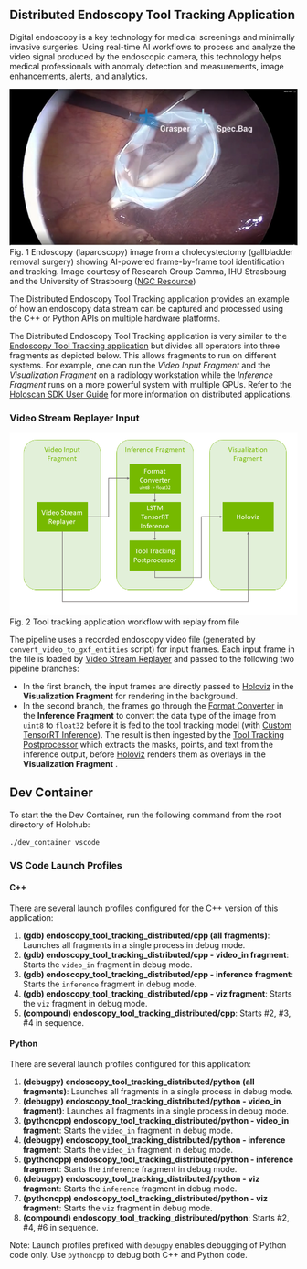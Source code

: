 ## Distributed Endoscopy Tool Tracking Application

Digital endoscopy is a key technology for medical screenings and minimally invasive surgeries. Using real-time AI workflows to process and analyze the video signal produced by the endoscopic camera, this technology helps medical professionals with anomaly detection and measurements, image enhancements, alerts, and analytics.


![](docs/app_endoscopy.png)<br>
Fig. 1 Endoscopy (laparoscopy) image from a cholecystectomy (gallbladder removal surgery) showing AI-powered frame-by-frame tool identification and tracking. Image courtesy of Research Group Camma, IHU Strasbourg and the University of Strasbourg ([NGC Resource](https://catalog.ngc.nvidia.com/orgs/nvidia/teams/clara-holoscan/resources/holoscan_endoscopy_sample_data))



The Distributed Endoscopy Tool Tracking application provides an example of how an endoscopy data stream can be captured and processed using the C++ or Python APIs on multiple hardware platforms.

The Distributed Endoscopy Tool Tracking application is very similar to the [Endoscopy Tool Tracking application](../endoscopy_tool_tracking/) but divides all operators into three fragments as depicted below. 
This allows fragments to run on different systems. For example, one can run the *Video Input Fragment* and the *Visualization Fragment* on a radiology workstation while the *Inference Fragment* runs on a more powerful system with multiple GPUs. Refer to the [Holoscan SDK User Guide](https://docs.nvidia.com/holoscan/sdk-user-guide/holoscan_core.html) for more information on distributed applications.

### Video Stream Replayer Input
![](docs/workflow_tool_tracking_replayer.png)<br>
Fig. 2 Tool tracking application workflow with replay from file


The pipeline uses a recorded endoscopy video file (generated by `convert_video_to_gxf_entities` script) for input frames. Each input frame in the file is loaded by [Video Stream Replayer](https://docs.nvidia.com/clara-holoscan/sdk-user-guide/holoscan_operators_extensions.html#operators) and passed to the following two pipeline branches:
- In the first branch, the input frames are directly passed to [Holoviz](https://docs.nvidia.com/clara-holoscan/sdk-user-guide/holoscan_operators_extensions.html#operators) in the **Visualization Fragment** for rendering in the background.
- In the second branch, the frames go through the [Format Converter](https://docs.nvidia.com/clara-holoscan/sdk-user-guide/holoscan_operators_extensions.html#operators) in the **Inference Fragment** to convert the data type of the image from `uint8` to `float32` before it is fed to the tool tracking model (with [Custom TensorRT Inference](https://docs.nvidia.com/clara-holoscan/sdk-user-guide/holoscan_operators_extensions.html#operators)). The result is then ingested by the [Tool Tracking Postprocessor](https://docs.nvidia.com/clara-holoscan/sdk-user-guide/holoscan_operators_extensions.html#operators) which extracts the masks, points, and text from the inference output, before [Holoviz](https://docs.nvidia.com/clara-holoscan/sdk-user-guide/holoscan_operators_extensions.html#operators) renders them as overlays in the **Visualization Fragment** .


## Dev Container

To start the the Dev Container, run the following command from the root directory of Holohub:

```bash
./dev_container vscode
```

### VS Code Launch Profiles

#### C++

There are several launch profiles configured for the C++ version of this application:

1. **(gdb) endoscopy_tool_tracking_distributed/cpp (all fragments)**: Launches all fragments in a single process in debug mode.
2. **(gdb) endoscopy_tool_tracking_distributed/cpp - video_in fragment**: Starts the `video_in` fragment in debug mode.
3. **(gdb) endoscopy_tool_tracking_distributed/cpp - inference fragment**: Starts the `inference` fragment in debug mode.
4. **(gdb) endoscopy_tool_tracking_distributed/cpp - viz fragment**: Starts the `viz` fragment in debug mode.
5. **(compound) endoscopy_tool_tracking_distributed/cpp**: Starts #2, #3, #4 in sequence.


#### Python

There are several launch profiles configured for this application:

1. **(debugpy) endoscopy_tool_tracking_distributed/python (all fragments)**: Launches all fragments in a single process in debug mode.
2. **(debugpy) endoscopy_tool_tracking_distributed/python - video_in fragment)**: Launches all fragments in a single process in debug mode.
3. **(pythoncpp) endoscopy_tool_tracking_distributed/python - video_in fragment**: Starts the `video_in` fragment in debug mode.
4. **(debugpy) endoscopy_tool_tracking_distributed/python - inference fragment**: Starts the `video_in` fragment in debug mode.
5. **(pythoncpp) endoscopy_tool_tracking_distributed/python - inference fragment**: Starts the `inference` fragment in debug mode.
6. **(debugpy) endoscopy_tool_tracking_distributed/python - viz fragment**: Starts the `inference` fragment in debug mode.
4. **(pythoncpp) endoscopy_tool_tracking_distributed/python - viz fragment**: Starts the `viz` fragment in debug mode.
5. **(compound) endoscopy_tool_tracking_distributed/python**: Starts #2, #4, #6 in sequence.

Note: Launch profiles prefixed with `debugpy` enables debugging of Python code only. Use `pythoncpp` to debug both C++ and Python code.
